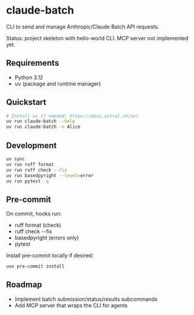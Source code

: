 # claude-batch

CLI to send and manage Anthropic/Claude Batch API requests.

Status: project skeleton with hello-world CLI. MCP server not implemented yet.

## Requirements
- Python 3.12
- uv (package and runtime manager)

## Quickstart
```bash
# Install uv if needed: https://docs.astral.sh/uv/
uv run claude-batch --help
uv run claude-batch -n Alice
```

## Development
```bash
uv sync
uv run ruff format
uv run ruff check --fix
uv run basedpyright --level=error
uv run pytest -q
```

## Pre-commit
On commit, hooks run:
- ruff format (check)
- ruff check --fix
- basedpyright (errors only)
- pytest

Install pre-commit locally if desired:
```bash
uvx pre-commit install
```

## Roadmap
- Implement batch submission/status/results subcommands
- Add MCP server that wraps the CLI for agents
